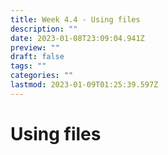 ```yaml
---
title: Week 4.4 - Using files
description: ""
date: 2023-01-08T23:09:04.941Z
preview: ""
draft: false
tags: ""
categories: ""
lastmod: 2023-01-09T01:25:39.597Z
---
```

# Using files